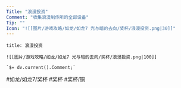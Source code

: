 ```yaml
---
Title: "浪漫投资"
Comment: "收集浪漫制作所的全部设备"
Tip: ""
Icon: "![[图片/游戏攻略/如龙/如龙7 光与暗的去向/奖杯/浪漫投资.png|30]]"
---
```

```ad-common-bronze-trophy
title: 浪漫投资

![[图片/游戏攻略/如龙/如龙7 光与暗的去向/奖杯/浪漫投资.png|100]]

`$= dv.current().Comment;`

```

#如龙/如龙7/奖杯 #奖杯 #奖杯/铜
